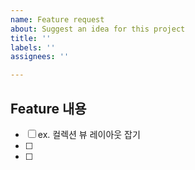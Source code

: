 ```yaml
---
name: Feature request
about: Suggest an idea for this project
title: ''
labels: ''
assignees: ''

---
```


## Feature 내용 
- [ ] ex. 컬렉션 뷰 레이아웃 잡기
- [ ]
- [ ]
